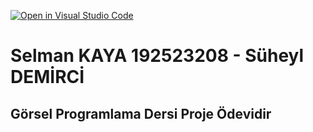 [![Open in Visual Studio Code](https://classroom.github.com/assets/open-in-vscode-c66648af7eb3fe8bc4f294546bfd86ef473780cde1dea487d3c4ff354943c9ae.svg)](https://classroom.github.com/online_ide?assignment_repo_id=9069733&assignment_repo_type=AssignmentRepo)
# Selman KAYA 192523208 - Süheyl DEMİRCİ #
## Görsel Programlama Dersi Proje Ödevidir ##
